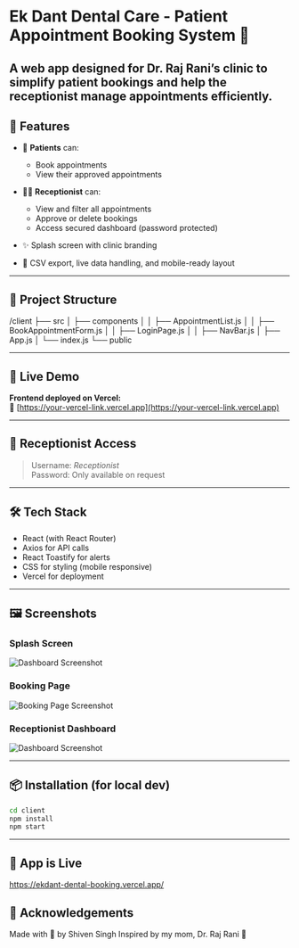 # Ek Dant Dental Care - Patient Appointment Booking System 🦷

A web app designed for **Dr. Raj Rani’s clinic** to simplify patient bookings and help the receptionist manage appointments efficiently.
---

## 🔧 Features

- 📱 **Patients** can:
  - Book appointments
  - View their approved appointments

- 🧑‍⚕️ **Receptionist** can:
  - View and filter all appointments
  - Approve or delete bookings
  - Access secured dashboard (password protected)

- ✨ Splash screen with clinic branding
- 📅 CSV export, live data handling, and mobile-ready layout

---

## 📁 Project Structure

/client
├── src
│ ├── components
│ │ ├── AppointmentList.js
│ │ ├── BookAppointmentForm.js
│ │ ├── LoginPage.js
│ │ ├── NavBar.js
│ ├── App.js
│ └── index.js
└── public

---

## 🚀 Live Demo

**Frontend deployed on Vercel:**  
🔗 [https://your-vercel-link.vercel.app](https://your-vercel-link.vercel.app)

---

## 🔐 Receptionist Access

> Username: _Receptionist_  
> Password: Only available on request

---

## 🛠 Tech Stack

- React (with React Router)
- Axios for API calls
- React Toastify for alerts
- CSS for styling (mobile responsive)
- Vercel for deployment

---
## 🖼️ Screenshots

### Splash Screen
![Dashboard Screenshot](screenshots/splashscreen.png)

### Booking Page
![Booking Page Screenshot](screenshots/BookingPage.png)

### Receptionist Dashboard
![Dashboard Screenshot](screenshots/Dashboard.png)


---

## 📦 Installation (for local dev)

```bash
cd client
npm install
npm start
```
---

## 🔗 App is Live
https://ekdant-dental-booking.vercel.app/

## 🙏 Acknowledgements
Made with 💖 by Shiven Singh
Inspired by my mom, Dr. Raj Rani 🦷


